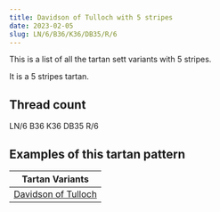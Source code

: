 ```yaml
---
title: Davidson of Tulloch with 5 stripes
date: 2023-02-05
slug: LN/6/B36/K36/DB35/R/6
---
```

This is a list of all the tartan sett variants with 5 stripes.

It is a 5 stripes tartan.


## Thread count
LN/6 B36 K36 DB35 R/6

## Examples of this tartan pattern

| Tartan Variants |
|---------------|
| [Davidson of Tulloch](/variants/ln/6/b36/k36/db35/r/6-b304080-db000050-k000000-lne0e0e0-rc00000)||
